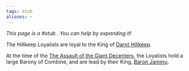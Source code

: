 ```yaml
---
tags: stub
aliases: ~
---
```


*This page is a #stub . You can help by expanding it!*

The Hillkeep Loyalists are loyal to the King of [Darnt Hillkeep](..\..\..\..\Places\Southeast%20Central\Smaller%20than%20a%20feature\Darnt%20Hillkeep.md).

At the time of the [The Assault of the Giant Decenters](..\..\Holyl'nds\Local%20Lore\The%20Assault%20of%20the%20Giant%20Decenters.md), the Loyalists hold a large Barony of Combine, and are lead by their King, [Baron Jammu](..\..\..\..\..\..\..\Game%20Notes\NPCs\ala%20Alaturmen\High%20Power\Barons%20of%20Combine%20NPCs\Baron%20Jammu.md).

